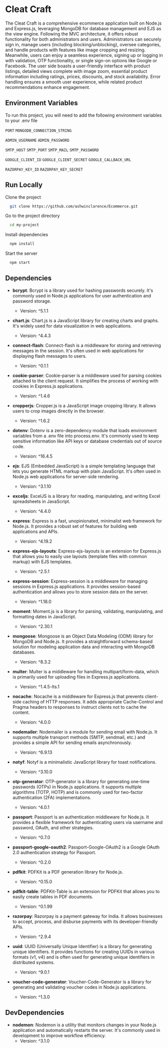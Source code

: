 
# Cleat Craft

The Cleat Craft is a comprehensive ecommerce application built on Node.js and Express.js, leveraging MongoDB for database management and EJS as the view engine. Following the MVC architecture, it offers robust functionality for both administrators and users. Administrators can securely sign in, manage users (including blocking/unblocking), oversee categories, and handle products with features like image cropping and resizing. Meanwhile, users can enjoy a seamless experience, signing up or logging in with validation, OTP functionality, or single sign-on options like Google or Facebook. The user side boasts a user-friendly interface with product listings, detailed views complete with image zoom, essential product information including ratings, prices, discounts, and stock availability. Error handling ensures a smooth user experience, while related product recommendations enhance engagement.
## Environment Variables

To run this project, you will need to add the following environment variables to your .env file


`PORT`
`MONGODB_CONNECTION_STRING`

`ADMIN_USERNAME`
`ADMIN_PASSWORD`

`SMTP_HOST`
`SMTP_PORT`
`SMTP_MAIL`
`SMTP_PASSWORD`

`GOOGLE_CLIENT_ID`
`GOOGLE_CLIENT_SECRET`
`GOOGLE_CALLBACK_URL`

`RAZORPAY_KEY_ID`
`RAZORPAY_KEY_SECRET`



## Run Locally

Clone the project

```bash
  git clone https://github.com/ashwinclarence/Ecommerce.git
```

Go to the project directory

```bash
  cd my-project
```

Install dependencies

```bash
  npm install
```

Start the server

```bash
  npm start
```


## Dependencies

- **bcrypt**: Bcrypt is a library used for hashing passwords securely. It's commonly used in Node.js applications for user authentication and password storage.
  - Version: ^5.1.1

- **chart.js**: Chart.js is a JavaScript library for creating charts and graphs. It's widely used for data visualization in web applications.
  - Version: ^4.4.3

- **connect-flash**: Connect-flash is a middleware for storing and retrieving messages in the session. It's often used in web applications for displaying flash messages to users.
  - Version: ^0.1.1

- **cookie-parser**: Cookie-parser is a middleware used for parsing cookies attached to the client request. It simplifies the process of working with cookies in Express.js applications.
  - Version: ^1.4.6

- **cropperjs**: Cropper.js is a JavaScript image cropping library. It allows users to crop images directly in the browser.
  - Version: ^1.6.2

- **dotenv**: Dotenv is a zero-dependency module that loads environment variables from a .env file into process.env. It's commonly used to keep sensitive information like API keys or database credentials out of source code.
  - Version: ^16.4.5

- **ejs**: EJS (Embedded JavaScript) is a simple templating language that lets you generate HTML markup with plain JavaScript. It's often used in Node.js web applications for server-side rendering.
  - Version: ^3.1.10

- **exceljs**: ExcelJS is a library for reading, manipulating, and writing Excel spreadsheets in JavaScript.
  - Version: ^4.4.0

- **express**: Express is a fast, unopinionated, minimalist web framework for Node.js. It provides a robust set of features for building web applications and APIs.
  - Version: ^4.19.2

- **express-ejs-layouts**: Express-ejs-layouts is an extension for Express.js that allows you to easily use layouts (template files with common markup) with EJS templates.
  - Version: ^2.5.1

- **express-session**: Express-session is a middleware for managing sessions in Express.js applications. It provides session-based authentication and allows you to store session data on the server.
  - Version: ^1.18.0

- **moment**: Moment.js is a library for parsing, validating, manipulating, and formatting dates in JavaScript.
  - Version: ^2.30.1

- **mongoose**: Mongoose is an Object Data Modeling (ODM) library for MongoDB and Node.js. It provides a straightforward schema-based solution for modeling application data and interacting with MongoDB databases.
  - Version: ^8.3.2

- **multer**: Multer is a middleware for handling multipart/form-data, which is primarily used for uploading files in Express.js applications.
  - Version: ^1.4.5-lts.1

- **nocache**: Nocache is a middleware for Express.js that prevents client-side caching of HTTP responses. It adds appropriate Cache-Control and Pragma headers to responses to instruct clients not to cache the content.
  - Version: ^4.0.0

- **nodemailer**: Nodemailer is a module for sending email with Node.js. It supports multiple transport methods (SMTP, sendmail, etc.) and provides a simple API for sending emails asynchronously.
  - Version: ^6.9.13

- **notyf**: Notyf is a minimalistic JavaScript library for toast notifications.
  - Version: ^3.10.0

- **otp-generator**: OTP-generator is a library for generating one-time passwords (OTPs) in Node.js applications. It supports multiple algorithms (TOTP, HOTP) and is commonly used for two-factor authentication (2FA) implementations.
  - Version: ^4.0.1

- **passport**: Passport is an authentication middleware for Node.js. It provides a flexible framework for authenticating users via username and password, OAuth, and other strategies.
  - Version: ^0.7.0

- **passport-google-oauth2**: Passport-Google-OAuth2 is a Google OAuth 2.0 authentication strategy for Passport.
  - Version: ^0.2.0

- **pdfkit**: PDFKit is a PDF generation library for Node.js.
  - Version: ^0.15.0

- **pdfkit-table**: PDFKit-Table is an extension for PDFKit that allows you to easily create tables in PDF documents.
  - Version: ^0.1.99

- **razorpay**: Razorpay is a payment gateway for India. It allows businesses to accept, process, and disburse payments with its developer-friendly APIs.
  - Version: ^2.9.4

- **uuid**: UUID (Universally Unique Identifier) is a library for generating unique identifiers. It provides functions for creating UUIDs in various formats (v1, v4) and is often used for generating unique identifiers in distributed systems.
  - Version: ^9.0.1

- **voucher-code-generator**: Voucher-Code-Generator is a library for generating and validating voucher codes in Node.js applications.
  - Version: ^1.3.0

## DevDependencies

- **nodemon**: Nodemon is a utility that monitors changes in your Node.js application and automatically restarts the server. It's commonly used in development to improve workflow efficiency.
  - Version: ^3.1.0

